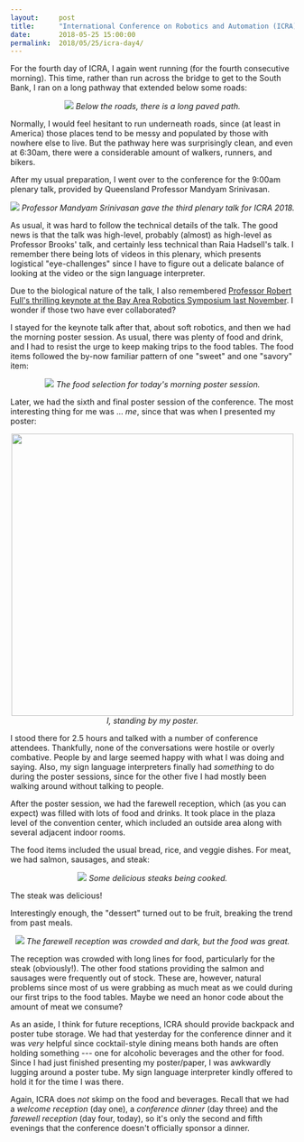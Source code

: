 ```yaml
---
layout:     post
title:      "International Conference on Robotics and Automation (ICRA) 2018, Day 4 of 5"
date:       2018-05-25 15:00:00
permalink:  2018/05/25/icra-day4/
---
```


For the fourth day of ICRA, I again went running (for the fourth consecutive
morning). This time, rather than run across the bridge to get to the South Bank,
I ran on a long pathway that extended below some roads:

<p style="text-align:center;"> 
<img src="{{site.url}}/assets/ICRA/running.JPG">
<i>
Below the roads, there is a long paved path.
</i>
</p>

Normally, I would feel hesitant to run underneath roads, since (at least in
America) those places tend to be messy and populated by those with nowhere else
to live. But the pathway here was surprisingly clean, and even at 6:30am, there
were a considerable amount of walkers, runners, and bikers.

After my usual preparation, I went over to the conference for the 9:00am plenary
talk, provided by Queensland Professor Mandyam Srinivasan.

<p style="text-align:center;"> 
<img src="{{site.url}}/assets/ICRA/plenary.JPG">
<i>
Professor Mandyam Srinivasan gave the third plenary talk for ICRA 2018.
</i>
</p>

As usual, it was hard to follow the technical details of the talk. The good news
is that the talk was high-level, probably (almost) as high-level as Professor
Brooks' talk, and certainly less technical than Raia Hadsell's talk. I remember
there being lots of videos in this plenary, which presents logistical
"eye-challenges" since I have to figure out a delicate balance of looking at the
video or the sign language interpreter.

Due to the biological nature of the talk, I also remembered [Professor Robert
Full's thrilling keynote at the Bay Area Robotics Symposium last November][1]. I
wonder if those two have ever collaborated?

I stayed for the keynote talk after that, about soft robotics, and then we had
the morning poster session. As usual, there was plenty of food and drink, and I
had to resist the urge to keep making trips to the food tables. The food items
followed the by-now familiar pattern of one "sweet" and one "savory" item:

<p style="text-align:center;"> 
<img src="{{site.url}}/assets/ICRA/food_thursday.JPG">
<i>
The food selection for today's morning poster session.
</i>
</p>

Later, we had the sixth and final poster session of the conference. The most
interesting thing for me was ... *me*, since that was when I presented my
poster:

<p style="text-align:center;"> 
<img src="{{site.url}}/assets/ICRA/me.JPG" width="500">
<br>
<i>
I, standing by my poster.
</i>
</p>

I stood there for 2.5 hours and talked with a number of conference attendees.
Thankfully, none of the conversations were hostile or overly combative. People
by and large seemed happy with what I was doing and saying. Also, my sign
language interpreters finally had *something* to do during the poster sessions,
since for the other five I had mostly been walking around without talking to
people.

After the poster session, we had the farewell reception, which (as you can
expect) was filled with lots of food and drinks. It took place in the plaza
level of the convention center, which included an outside area along with
several adjacent indoor rooms.

The food items included the usual bread, rice, and veggie dishes. For meat, we
had salmon, sausages, and steak:

<p style="text-align:center;"> 
<img src="{{site.url}}/assets/ICRA/dinner-thursday-2.JPG">
<i>
Some delicious steaks being cooked.
</i>
</p>

The steak was delicious!

Interestingly enough, the "dessert" turned out to be fruit, breaking the trend
from past meals.

<p style="text-align:center;"> 
<img src="{{site.url}}/assets/ICRA/dinner-thursday-1.JPG">
<i>
The farewell reception was crowded and dark, but the food was great.
</i>
</p>

The reception was crowded with long lines for food, particularly for the steak
(obviously!). The other food stations providing the salmon and sausages were
frequently out of stock. These are, however, natural problems since most of us
were grabbing as much meat as we could during our first trips to the food
tables. Maybe we need an honor code about the amount of meat we consume?

As an aside, I think for future receptions, ICRA should provide backpack and
poster tube storage. We had that yesterday for the conference dinner and it was
*very* helpful since cocktail-style dining means both hands are often holding
something --- one for alcoholic beverages and the other for food. Since I had
just finished presenting my poster/paper, I was awkwardly lugging around a
poster tube. My sign language interpreter kindly offered to hold it for the time
I was there.

Again, ICRA does *not* skimp on the food and beverages. Recall that we had a
*welcome reception* (day one), a *conference dinner* (day three) and the
*farewell reception* (day four, today), so it's only the second and fifth
evenings that the conference doesn't officially sponsor a dinner.

[1]:https://danieltakeshi.github.io/2017/11/20/the-2017-bay-area-robotics-symposium/
